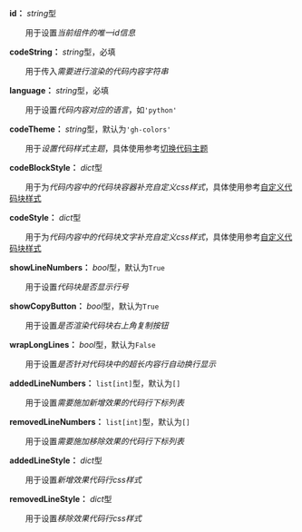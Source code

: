 **id：** *string*型

　　用于设置*当前组件的唯一id信息*

**codeString：** *string*型，必填

　　用于传入*需要进行渲染的代码内容字符串*

**language：** *string*型，必填

　　用于设置*代码内容对应的语言*，如`'python'`

**codeTheme：** *string*型，默认为`'gh-colors'`

　　用于*设置代码样式主题*，具体使用参考[切换代码主题](/change-code-theme)

**codeBlockStyle：** *dict*型

　　用于为*代码内容中的代码块容器补充自定义css样式*，具体使用参考[自定义代码块样式](/custom-code-block-style)

**codeStyle：** *dict*型

　　用于为*代码内容中的代码块文字补充自定义css样式*，具体使用参考[自定义代码块样式](/custom-code-block-style)

**showLineNumbers：** *bool*型，默认为`True`

　　用于设置*代码块是否显示行号*

**showCopyButton：** *bool*型，默认为`True`

　　用于设置*是否渲染代码块右上角复制按钮*

**wrapLongLines：** *bool*型，默认为`False`

　　用于设置*是否针对代码块中的超长内容行自动换行显示*

**addedLineNumbers：** `list[int]`型，默认为`[]`

　　用于设置*需要施加新增效果的代码行下标列表*

**removedLineNumbers：** `list[int]`型，默认为`[]`

　　用于设置*需要施加移除效果的代码行下标列表*

**addedLineStyle：** *dict*型

　　用于设置*新增效果代码行css样式*

**removedLineStyle：** *dict*型

　　用于设置*移除效果代码行css样式*